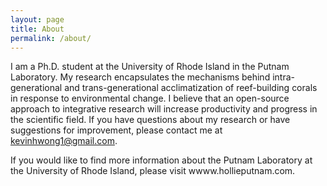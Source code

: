 ```yaml
---
layout: page
title: About
permalink: /about/
---
```

I am a Ph.D. student at the University of Rhode Island in the Putnam Laboratory. My research encapsulates the mechanisms behind intra-generational and trans-generational acclimatization of reef-building corals in response to environmental change. I believe that an open-source approach to integrative research will increase productivity and progress in the scientific field. If you have questions about my research or have suggestions for improvement, please contact me at [kevinhwong1@gmail.com](mailto:kevinhwong1@gmail.com).

If you would like to find more information about the Putnam Laboratory at the University of Rhode Island, please visit wwww.hollieputnam.com. 


